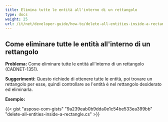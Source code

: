 ```yaml
---
title: Elimina tutte le entità all'interno di un rettangolo
type: docs
weight: 25
url: /it/net/developer-guide/how-to/delete-all-entities-inside-a-rectangle/
---
```


## **Come eliminare tutte le entità all'interno di un rettangolo**

**Problema:** Come eliminare tutte le entità all'interno di un rettangolo (CADNET-1351).

**Suggerimenti:** Questo richiede di ottenere tutte le entità, poi trovare un rettangolo per esse, quindi controllare se l'entità è nel rettangolo desiderato ed eliminarla.

**Esempio:**

{{< gist "aspose-com-gists" "9a239eab0b9dda0e1c54be533ea399bb" "delete-all-entities-inside-a-rectangle.cs" >}}

